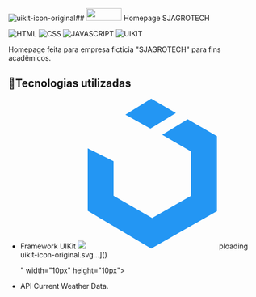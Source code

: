 ![uikit-icon-original](https://github.com/MateusGomesc/siteAgricola/assets/129867943/9c1de8e8-84d9-40b1-ad0b-a1c5ebe57bce)## <img src="https://github.com/MateusGomesc/siteAgricola/assets/129867943/7d51b869-8e7b-448c-8bac-d1a53a733e97" width="70px" height="25px"> Homepage SJAGROTECH

![HTML](https://img.shields.io/badge/HTML5-E34F26?style=for-the-badge&logo=html5&logoColor=white)
![CSS](https://img.shields.io/badge/CSS3-1572B6?style=for-the-badge&logo=css3&logoColor=white)
![JAVASCRIPT](https://img.shields.io/badge/JavaScript-323330?style=for-the-badge&logo=javascript&logoColor=F7DF1E)
![UIKIT](https://img.shields.io/badge/uikit-1572B6?style=for-the-badge&logo=uikit&logoColor=white)

Homepage feita para empresa ficticia "SJAGROTECH" para fins acadêmicos.

## 🔧Tecnologias utilizadas
<ul>
  <li>Framework UIKit <img src="![U<?xml version="1.0" encoding="UTF-8"?>
<svg width="256px" height="297px" viewBox="0 0 256 297" version="1.1" xmlns="http://www.w3.org/2000/svg" xmlns:xlink="http://www.w3.org/1999/xlink" preserveAspectRatio="xMidYMid">
    <g>
        <path d="M174.656,28.438 L125.717,0 L74.646,31.723 L124.267,59.137 L174.656,28.438 L174.656,28.438 Z M198.059,40.683 L147.52,71.424 L204.8,104.533 L204.8,192 L127.552,235.904 L51.2,192 L51.2,123.733 L0,98.304 L0,221.867 L125.717,296.533 L256,222.422 L256,74.155 L198.059,40.683 L198.059,40.683 Z" fill="#2396F3"></path>
    </g>
</svg>
ploading uikit-icon-original.svg…]()

" width="10px" height="10px"></li>
  <li>API Current Weather Data.</li>
</ul>
